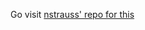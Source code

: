 Go visit [nstrauss' repo for this](https://github.com/autopkg/nstrauss-recipes/tree/master/Okta%20Verify)